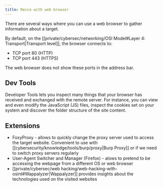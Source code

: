 ```yaml
---
title: Recce with web browser
---
```


There are several ways where you can use a web browser to gather information about a target.

By default, on the [[private/cybersec/networking/OSI Model#Layer 4: Transport|Transport level]], the browser connects to:

- TCP port 80 (HTTP)
- TCP port 443 (HTTPS)

The web browser does not show these ports in the address bar.

## Dev Tools

Developer Tools lets you inspect many things that your browser has received and exchanged with the remote server. For instance, you can view and even modify the JavaScript (JS) files, inspect the cookies set on your system and discover the folder structure of the site content.

## Extensions

- FoxyProxy - allows to quickly change the proxy server used to access the target website. Convenient to use with [[cybersecurity/knowledge/tools/burp/proxy|Burp Proxy]] or if we need to switch proxy servers regularly
- User-Agent Switcher and Manager (Firefox) - alows to pretend to be accessing the webpage from a different OS or web browser
- [[private/cybersec/web hacking/web-hacking-with-osint#Wappalyzer|Wappalyzer]] provides insights about the technologies used on the visited websites
